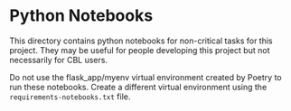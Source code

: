 # Python Notebooks

This directory contains python notebooks for non-critical tasks for this project. They may be useful for people developing this project but not necessarily for CBL users.

Do not use the flask_app/myenv virtual environment created by Poetry to run these notebooks. Create a different virtual environment using the `requirements-notebooks.txt` file.
